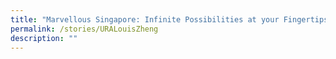 ```yaml
---
title: "Marvellous Singapore: Infinite Possibilities at your Fingertips"
permalink: /stories/URALouisZheng
description: ""
---
```

